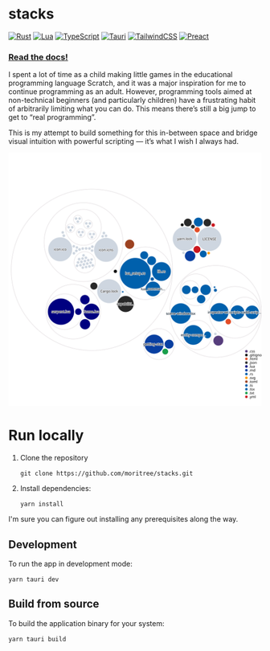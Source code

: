 # stacks

[![Rust](https://img.shields.io/badge/Rust-%23000000.svg?e&logo=rust&logoColor=white)](https://www.rust-lang.org/)
[![Lua](https://img.shields.io/badge/Lua-%232C2D72.svg?logo=lua&logoColor=white)](https://www.lua.org/)
[![TypeScript](https://img.shields.io/badge/TypeScript-3178C6?logo=typescript&logoColor=fff)](https://www.typescriptlang.org/)
[![Tauri](https://img.shields.io/badge/Tauri-24C8D8?logo=tauri&logoColor=fff)](https://v2.tauri.app/)
[![TailwindCSS](https://img.shields.io/badge/Tailwind%20CSS-%2338B2AC.svg?logo=tailwind-css&logoColor=white)](https://tailwindcss.com/)
[![Preact](https://img.shields.io/badge/Preact-673AB8?logo=preact&logoColor=fff)](https://preactjs.com/)

### [Read the docs!](https://stacks-programming.readthedocs.io/en/latest/)

I spent a lot of time as a child making little games in the educational programming language Scratch, and it was a major inspiration for me to continue programming as an adult. However, programming tools aimed at non-technical beginners (and particularly children) have a frustrating habit of arbitrarily limiting what you can do. This means there’s still a big jump to get to “real programming”.

This is my attempt to build something for this in-between space and bridge visual intuition with powerful scripting — it’s what I wish I always had.  

![Visualization of the codebase](./diagram.svg)

# Run locally
1. Clone the repository
   ```
   git clone https://github.com/moritree/stacks.git
   ```
2. Install dependencies:
   ```
   yarn install
   ```

I'm sure you can figure out installing any prerequisites along the way.

## Development
To run the app in development mode:

```
yarn tauri dev
```

## Build from source
To build the application binary for your system:

```
yarn tauri build
```

